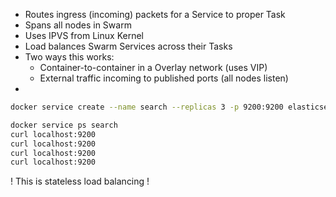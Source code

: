 - Routes ingress (incoming) packets for a Service to proper Task
- Spans all nodes in Swarm
- Uses IPVS from Linux Kernel
- Load balances Swarm Services across their Tasks
- Two ways this works:
	- Container-to-container in a Overlay network (uses VIP)
	- External traffic incoming to published ports (all nodes listen)
- 
```bash
docker service create --name search --replicas 3 -p 9200:9200 elasticsearch:2

docker service ps search
curl localhost:9200
curl localhost:9200
curl localhost:9200
curl localhost:9200
```
! This is stateless load balancing !

